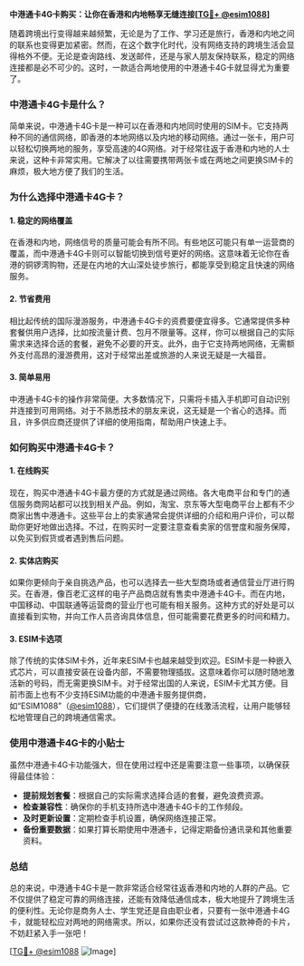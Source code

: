 **中港通卡4G卡购买：让你在香港和内地畅享无缝连接[[TG💪+ @esim1088](https://t.me/s/esim1088)]**

随着跨境出行变得越来越频繁，无论是为了工作、学习还是旅行，香港和内地之间的联系也变得更加紧密。然而，在这个数字化时代，没有网络支持的跨境生活会显得格外不便。无论是查询路线、发送邮件，还是与家人朋友保持联系，稳定的网络连接都是必不可少的。这时，一款适合两地使用的中港通卡4G卡就显得尤为重要了。

### 中港通卡4G卡是什么？

简单来说，中港通卡4G卡是一种可以在香港和内地同时使用的SIM卡。它支持两种不同的通信网络，即香港的本地网络以及内地的移动网络。通过一张卡，用户可以轻松切换两地的服务，享受高速的4G网络。对于经常往返于香港和内地的人士来说，这种卡非常实用。它解决了以往需要携带两张卡或在两地之间更换SIM卡的麻烦，极大地方便了我们的生活。

### 为什么选择中港通卡4G卡？

#### 1. 稳定的网络覆盖

在香港和内地，网络信号的质量可能会有所不同。有些地区可能只有单一运营商的覆盖，而中港通卡4G卡则可以智能切换到信号更好的网络。这意味着无论你在香港的铜锣湾购物，还是在内地的大山深处徒步旅行，都能享受到稳定且快速的网络服务。

#### 2. 节省费用

相比起传统的国际漫游服务，中港通卡4G卡的资费要便宜得多。它通常提供多种套餐供用户选择，比如按流量计费、包月不限量等。这样，你可以根据自己的实际需求来选择合适的套餐，避免不必要的开支。此外，由于它支持两地网络，无需额外支付高昂的漫游费用，这对于经常出差或旅游的人来说无疑是一大福音。

#### 3. 简单易用

中港通卡4G卡的操作非常简便。大多数情况下，只需将卡插入手机即可自动识别并连接到可用网络。对于不熟悉技术的朋友来说，这无疑是一个省心的选择。而且，许多供应商还提供了详细的使用指南，帮助用户快速上手。

### 如何购买中港通卡4G卡？

#### 1. 在线购买

现在，购买中港通卡4G卡最方便的方式就是通过网络。各大电商平台和专门的通信服务商网站都可以找到相关产品。例如，淘宝、京东等大型电商平台上都有不少商家出售中港通卡。这些平台上的卖家通常会提供详细的介绍和用户评价，可以帮助你更好地做出选择。不过，在购买时一定要注意查看卖家的信誉度和服务保障，以免买到假货或者遇到售后问题。

#### 2. 实体店购买

如果你更倾向于亲自挑选产品，也可以选择去一些大型商场或者通信营业厅进行购买。在香港，像百老汇这样的电子产品商店就有售卖中港通卡4G卡。而在内地，中国移动、中国联通等运营商的营业厅也可能有相关服务。这种方式的好处是可以直接看到实物，并向工作人员咨询具体信息，但可能需要花费更多的时间和精力。

#### 3. ESIM卡选项

除了传统的实体SIM卡外，近年来ESIM卡也越来越受到欢迎。ESIM卡是一种嵌入式芯片，可以直接安装在设备内部，不需要物理插拔。这意味着你可以随时随地激活新的号码，而无需更换SIM卡。对于经常出国的人来说，ESIM卡尤其方便。目前市面上也有不少支持ESIM功能的中港通卡服务提供商，如“ESIM1088”（[@esim1088](https://t.me/s/esim1088)），它们提供了便捷的在线激活流程，让用户能够轻松地管理自己的跨境通信需求。

### 使用中港通卡4G卡的小贴士

虽然中港通卡4G卡功能强大，但在使用过程中还是需要注意一些事项，以确保获得最佳体验：

- **提前规划套餐**：根据自己的实际需求选择合适的套餐，避免浪费资源。
- **检查兼容性**：确保你的手机支持所选中港通卡4G卡的工作频段。
- **及时更新设置**：定期检查手机设置，确保网络连接正常。
- **备份重要数据**：如果打算长期使用中港通卡，记得定期备份通讯录和其他重要资料。

### 总结

总的来说，中港通卡4G卡是一款非常适合经常往返香港和内地的人群的产品。它不仅提供了稳定可靠的网络连接，还能有效降低通信成本，极大地提升了跨境生活的便利性。无论你是商务人士、学生党还是自由职业者，只要有一张中港通卡4G卡，就能轻松应对两地的网络需求。所以，如果你还没有尝试过这款神奇的卡片，不妨赶紧入手一张吧！

[[TG💪+ @esim1088](https://t.me/s/esim1088) ![Image](https://i.postimg.cc/4NQfJmqS/Snipaste-2025-05-13-00-14-12.png)]